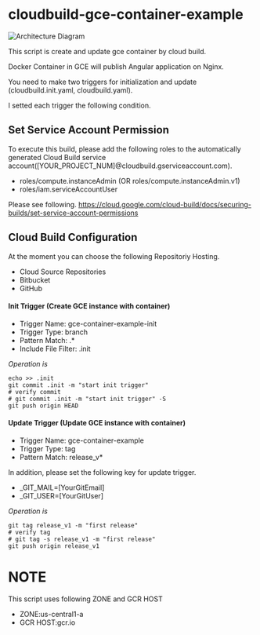 # cloudbuild-gce-container-example

![Architecture Diagram](https://github.com/aoyagi9936/cloudbuild-gce-container-example/blob/master/architecture-diagram.png?raw=true)

This script is create and update gce container by cloud build.

Docker Container in GCE will publish Angular application on Nginx.

You need to make two triggers for initialization and update (cloudbuild.init.yaml, cloudbuild.yaml).

I setted each trigger the following condition.

## Set Service Account Permission

To execute this build, please add the following roles to the automatically generated Cloud Build service account([YOUR_PROJECT_NUM]@cloudbuild.gserviceaccount.com).

- roles/compute.instanceAdmin (OR roles/compute.instanceAdmin.v1)
- roles/iam.serviceAccountUser

Please see following.
https://cloud.google.com/cloud-build/docs/securing-builds/set-service-account-permissions

## Cloud Build Configuration

At the moment you can choose the following Repositoriy Hosting.

- Cloud Source Repositories
- Bitbucket
- GitHub

#### Init Trigger (Create GCE instance with container)

- Trigger Name: gce-container-example-init
- Trigger Type: branch
- Pattern Match: .*
- Include File Filter: .init

*Operation is*

```console
echo >> .init
git commit .init -m "start init trigger"
# verify commit
# git commit .init -m "start init trigger" -S
git push origin HEAD
```

#### Update Trigger (Update GCE instance with container)

- Trigger Name: gce-container-example
- Trigger Type: tag
- Pattern Match: release_v*

In addition, please set the following key for update trigger.

- _GIT_MAIL=[YourGitEmail]
- _GIT_USER=[YourGitUser]

*Operation is*

```console
git tag release_v1 -m "first release"
# verify tag
# git tag -s release_v1 -m "first release"
git push origin release_v1
```

# NOTE

This script uses following ZONE and GCR HOST

- ZONE:us-central1-a
- GCR HOST:gcr.io

